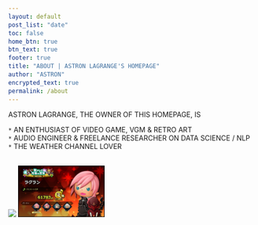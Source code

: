 ```yaml
---
layout: default
post_list: "date"
toc: false
home_btn: true
btn_text: true
footer: true
title: "ABOUT | ASTRON LAGRANGE'S HOMEPAGE"
author: "ASTRON"
encrypted_text: true
permalink: /about
---
```


ASTRON LAGRANGE, THE OWNER OF THIS HOMEPAGE, IS

`*` AN ENTHUSIAST OF VIDEO GAME, VGM & RETRO ART<br/>
`*` AUDIO ENGINEER & FREELANCE RESEARCHER ON DATA SCIENCE / NLP<br/>
`*` THE WEATHER CHANNEL LOVER<br/>

<br/>
<a href="https://psnprofiles.com/Astray404" target="_blank">
<img src="https://card.psnprofiles.com/2/Astray404.png" /></a>
<img src="../assets/img/tffac_profile.jpg" width="35%"/>
